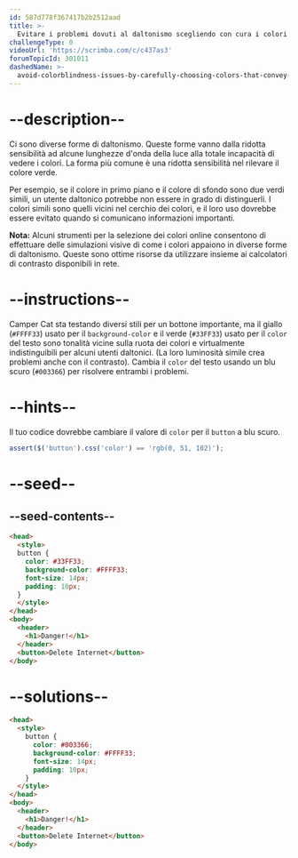 ```yaml
---
id: 587d778f367417b2b2512aad
title: >-
  Evitare i problemi dovuti al daltonismo scegliendo con cura i colori che trasmettono informazioni
challengeType: 0
videoUrl: 'https://scrimba.com/c/c437as3'
forumTopicId: 301011
dashedName: >-
  avoid-colorblindness-issues-by-carefully-choosing-colors-that-convey-information
---
```


# --description--

Ci sono diverse forme di daltonismo. Queste forme vanno dalla ridotta sensibilità ad alcune lunghezze d'onda della luce alla totale incapacità di vedere i colori. La forma più comune è una ridotta sensibilità nel rilevare il colore verde.

Per esempio, se il colore in primo piano e il colore di sfondo sono due verdi simili, un utente daltonico potrebbe non essere in grado di distinguerli. I colori simili sono quelli vicini nel cerchio dei colori, e il loro uso dovrebbe essere evitato quando si comunicano informazioni importanti.

**Nota:** Alcuni strumenti per la selezione dei colori online consentono di effettuare delle simulazioni visive di come i colori appaiono in diverse forme di daltonismo. Queste sono ottime risorse da utilizzare insieme ai calcolatori di contrasto disponibili in rete.

# --instructions--

Camper Cat sta testando diversi stili per un bottone importante, ma il giallo (`#FFFF33`) usato per il `background-color` e il verde (`#33FF33`) usato per il `color` del testo sono tonalità vicine sulla ruota dei colori e virtualmente indistinguibili per alcuni utenti daltonici. (La loro luminosità simile crea problemi anche con il contrasto). Cambia il `color` del testo usando un blu scuro (`#003366`) per risolvere entrambi i problemi.

# --hints--

Il tuo codice dovrebbe cambiare il valore di `color` per il `button` a blu scuro.

```js
assert($('button').css('color') == 'rgb(0, 51, 102)');
```

# --seed--

## --seed-contents--

```html
<head>
  <style>
  button {
    color: #33FF33;
    background-color: #FFFF33;
    font-size: 14px;
    padding: 10px;
  }
  </style>
</head>
<body>
  <header>
    <h1>Danger!</h1>
  </header>
  <button>Delete Internet</button>
</body>
```

# --solutions--

```html
<head>
  <style>
    button {
      color: #003366;
      background-color: #FFFF33;
      font-size: 14px;
      padding: 10px;
    }
  </style>
</head>
<body>
  <header>
    <h1>Danger!</h1>
  </header>
  <button>Delete Internet</button>
</body>
```

